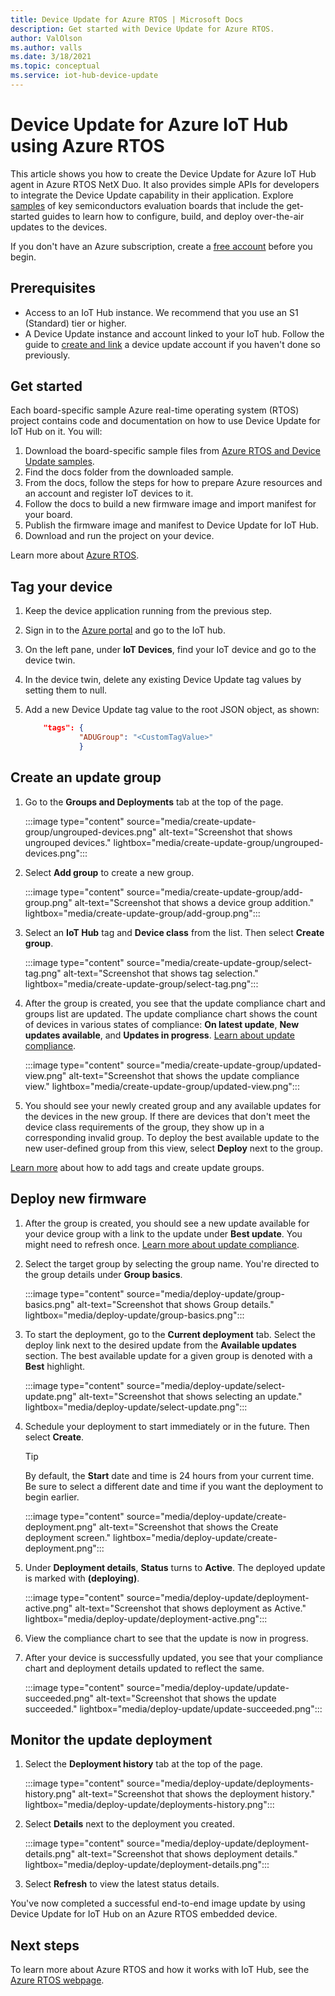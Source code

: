 ```yaml
---
title: Device Update for Azure RTOS | Microsoft Docs
description: Get started with Device Update for Azure RTOS.
author: ValOlson
ms.author: valls
ms.date: 3/18/2021
ms.topic: conceptual
ms.service: iot-hub-device-update
---
```


# Device Update for Azure IoT Hub using Azure RTOS

This article shows you how to create the Device Update for Azure IoT Hub agent in Azure RTOS NetX Duo. It also provides simple APIs for developers to integrate the Device Update capability in their application. Explore [samples](https://github.com/azure-rtos/samples/tree/PublicPreview/ADU) of key semiconductors evaluation boards that include the get-started guides to learn how to configure, build, and deploy over-the-air updates to the devices.

If you don't have an Azure subscription, create a [free account](https://azure.microsoft.com/free/?WT.mc_id=A261C142F) before you begin.

## Prerequisites

* Access to an IoT Hub instance. We recommend that you use an S1 (Standard) tier or higher.
* A Device Update instance and account linked to your IoT hub. Follow the guide to [create and link](./create-device-update-account.md) a device update account if you haven't done so previously.

## Get started

Each board-specific sample Azure real-time operating system (RTOS) project contains code and documentation on how to use Device Update for IoT Hub on it. You will:

1. Download the board-specific sample files from [Azure RTOS and Device Update samples](https://github.com/azure-rtos/samples/tree/PublicPreview/ADU).
1. Find the docs folder from the downloaded sample.
1. From the docs, follow the steps for how to prepare Azure resources and an account and register IoT devices to it.
1. Follow the docs to build a new firmware image and import manifest for your board.
1. Publish the firmware image and manifest to Device Update for IoT Hub.
1. Download and run the project on your device.

Learn more about [Azure RTOS](/azure/rtos/).

## Tag your device

1. Keep the device application running from the previous step.
1. Sign in to the [Azure portal](https://portal.azure.com) and go to the IoT hub.
1. On the left pane, under **IoT Devices**, find your IoT device and go to the device twin.
1. In the device twin, delete any existing Device Update tag values by setting them to null.
1. Add a new Device Update tag value to the root JSON object, as shown:

    ```JSON
        "tags": {
                "ADUGroup": "<CustomTagValue>"
                }
    ```

## Create an update group

1. Go to the **Groups and Deployments** tab at the top of the page.

   :::image type="content" source="media/create-update-group/ungrouped-devices.png" alt-text="Screenshot that shows ungrouped devices." lightbox="media/create-update-group/ungrouped-devices.png":::

1. Select **Add group** to create a new group.

   :::image type="content" source="media/create-update-group/add-group.png" alt-text="Screenshot that shows a device group addition." lightbox="media/create-update-group/add-group.png":::

1. Select an **IoT Hub** tag and **Device class** from the list. Then select **Create group**.

   :::image type="content" source="media/create-update-group/select-tag.png" alt-text="Screenshot that shows tag selection." lightbox="media/create-update-group/select-tag.png":::

1. After the group is created, you see that the update compliance chart and groups list are updated. The update compliance chart shows the count of devices in various states of compliance: **On latest update**, **New updates available**, and **Updates in progress**. [Learn about update compliance](device-update-compliance.md).

   :::image type="content" source="media/create-update-group/updated-view.png" alt-text="Screenshot that shows the update compliance view." lightbox="media/create-update-group/updated-view.png":::

1. You should see your newly created group and any available updates for the devices in the new group. If there are devices that don't meet the device class requirements of the group, they show up in a corresponding invalid group. To deploy the best available update to the new user-defined group from this view, select **Deploy** next to the group.

[Learn more](create-update-group.md) about how to add tags and create update groups.

## Deploy new firmware

1. After the group is created, you should see a new update available for your device group with a link to the update under **Best update**. You might need to refresh once. [Learn more about update compliance](device-update-compliance.md).

1. Select the target group by selecting the group name. You're directed to the group details under **Group basics**.

   :::image type="content" source="media/deploy-update/group-basics.png" alt-text="Screenshot that shows Group details." lightbox="media/deploy-update/group-basics.png":::

1. To start the deployment, go to the **Current deployment** tab. Select the deploy link next to the desired update from the **Available updates** section. The best available update for a given group is denoted with a **Best** highlight.

   :::image type="content" source="media/deploy-update/select-update.png" alt-text="Screenshot that shows selecting an update." lightbox="media/deploy-update/select-update.png":::

1. Schedule your deployment to start immediately or in the future. Then select **Create**.

   > [!TIP]
   > By default, the **Start** date and time is 24 hours from your current time. Be sure to select a different date and time if you want the deployment to begin earlier.

   :::image type="content" source="media/deploy-update/create-deployment.png" alt-text="Screenshot that shows the Create deployment screen." lightbox="media/deploy-update/create-deployment.png":::

1. Under **Deployment details**, **Status** turns to **Active**. The deployed update is marked with **(deploying)**.

    :::image type="content" source="media/deploy-update/deployment-active.png" alt-text="Screenshot that shows deployment as Active." lightbox="media/deploy-update/deployment-active.png":::

1. View the compliance chart to see that the update is now in progress.

1. After your device is successfully updated, you see that your compliance chart and deployment details updated to reflect the same.

   :::image type="content" source="media/deploy-update/update-succeeded.png" alt-text="Screenshot that shows the update succeeded." lightbox="media/deploy-update/update-succeeded.png":::

## Monitor the update deployment

1. Select the **Deployment history** tab at the top of the page.

   :::image type="content" source="media/deploy-update/deployments-history.png" alt-text="Screenshot that shows the deployment history." lightbox="media/deploy-update/deployments-history.png":::

1. Select **Details** next to the deployment you created.

   :::image type="content" source="media/deploy-update/deployment-details.png" alt-text="Screenshot that shows deployment details." lightbox="media/deploy-update/deployment-details.png":::

1. Select **Refresh** to view the latest status details.

You've now completed a successful end-to-end image update by using Device Update for IoT Hub on an Azure RTOS embedded device.

## Next steps

To learn more about Azure RTOS and how it works with IoT Hub, see the [Azure RTOS webpage](https://azure.com/rtos).

